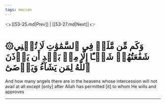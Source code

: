 ```yaml
---
tags: meccan
---
```


👈 [[53-25.md|Prev]] | [[53-27.md|Next]] 👉

# ۞وَكَم مِّن مَّلَكٖ فِي ٱلسَّمَٰوَٰتِ لَا تُغۡنِي شَفَٰعَتُهُمۡ شَيۡـًٔا إِلَّا مِنۢ بَعۡدِ أَن يَأۡذَنَ ٱللَّهُ لِمَن يَشَآءُ وَيَرۡضَىٰٓ

And how many angels there are in the heavens whose intercession will not avail at all except [only] after Allah has permitted [it] to whom He wills and approves

---

